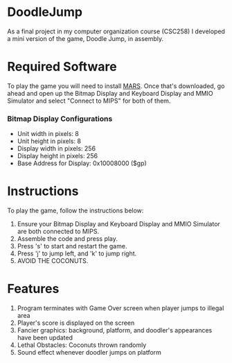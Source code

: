 # DoodleJump
As a final project in my computer organization course (CSC258) I developed a mini version of the game, Doodle Jump, in assembly.

# Required Software
To play the game you will need to install [MARS](https://courses.missouristate.edu/KenVollmar/MARS/download.htm).
Once that's downloaded, go ahead and open up the Bitmap Display and Keyboard Display and MMIO Simulator and select "Connect to MIPS" for both of them.

### Bitmap Display Configurations
- Unit width in pixels: 8
- Unit height in pixels: 8
- Display width in pixels: 256
- Display height in pixels: 256
- Base Address for Display: 0x10008000 ($gp)

# Instructions
To play the game, follow the instructions below:
1. Ensure your Bitmap Display and Keyboard Display and MMIO Simulator are both connected to MIPS.
2. Assemble the code and press play.
3. Press 's' to start and restart the game.
4. Press 'j' to jump left, and 'k' to jump right.
5. AVOID THE COCONUTS.

# Features
1. Program terminates with Game Over screen when player jumps to illegal area
2. Player's score is displayed on the screen
3. Fancier graphics: background, platform, and doodler's appearances have been updated
4. Lethal Obstacles: Coconuts thrown randomly
5. Sound effect whenever doodler jumps on platform

